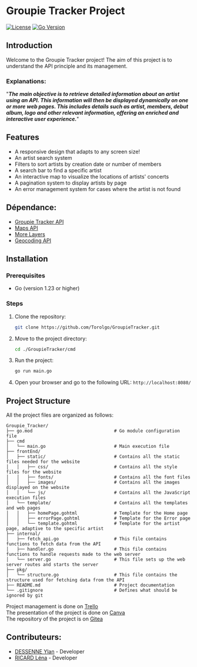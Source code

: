 # Groupie Tracker Project
[![License](https://img.shields.io/badge/license-MIT-blue.svg)](LICENSE)
[![Go Version](https://img.shields.io/badge/Go-%E2%89%A51.23-00ADD8?style=flat&logo=go&logoColor=white)](https://go.dev/)

## Introduction
Welcome to the Groupie Tracker project! The aim of this project is to understand the API principle and its management.

### Explanations:
"***The main objective is to retrieve detailed information about an artist using an API. This information will then be displayed dynamically on one or more web pages. This includes details such as artist, members, debut album, logo and other relevant information, offering an enriched and interactive user experience.***"

## Features
- A responsive design that adapts to any screen size!
- An artist search system 
- Filters to sort artists by creation date or number of members 
- A search bar to find a specific artist 
- An interactive map to visualize the locations of artists' concerts 
- A pagination system to display artists by page 
- An error management system for cases where the artist is not found

## Dépendance:
- [Groupie Tracker API](https://groupietrackers.herokuapp.com/api)
- [Maps API](https://leafletjs.com/examples/quick-start/)
- [More Layers](https://leaflet-extras.github.io/leaflet-providers/preview/)
- [Geocoding API](https://opencagedata.com/api)

## Installation

### Prerequisites
- Go (version 1.23 or higher)

### Steps
1. Clone the repository:
    ```sh
    git clone https://github.com/Torolgo/GroupieTracker.git
    ```
2. Move to the project directory:
    ```sh
    cd ./GroupieTracker/cmd
    ```
3. Run the project:
    ```sh
    go run main.go
    ```
4. Open your browser and go to the following URL: ``` http://localhost:8080/ ```

## Project Structure
All the project files are organized as follows:
```
Groupie_Tracker/
├── go.mod                               # Go module configuration file
├── cmd 
│   └── main.go                          # Main execution file
├── frontEnd/
│   ├── static/                          # Contains all the static files needed for the website  
│   │   ├── css/                         # Contains all the style files for the website 
│   │   ├── fonts/                       # Contains all the font files 
│   │   ├── images/                      # Contains all the images displayed on the website 
│   │   └── js/                          # Contains all the JavaScript execution files
│   └── template/                        # Contains all the templates and web pages
│   │   ├── homePage.gohtml              # Template for the Home page
│   │   ├── errorPage.gohtml             # Template for the Error page
│   │   └── template.gohtml              # Template for the artist page, adaptive to the specific artist
├── internal/
│   ├── fetch_api.go                     # This file contains functions to fetch data from the API
│   ├── handler.go                       # This file contains functions to handle requests made to the web server
│   └── server.go                        # This file sets up the web server routes and starts the server
├── pkg/
│   └── structure.go                     # This file contains the structure used for fetching data from the API
├── README.md                            # Project documentation
└── .gitignore                           # Defines what should be ignored by git
```
Project management is done on [Trello](https://trello.com/invite/b/6760358951bc5bc44434f53b/ATTI2461d50124896c73f2389845cbd5bb70DEED55E1/groupie-tracker)<br>
The presentation of the project is done on [Canva](https://www.canva.com/design/DAGfApwZwcw/ELXT3Qu_1UqWFDYgms1TIA/edit?utm_content=DAGfApwZwcw&utm_campaign=designshare&utm_medium=link2&utm_source=sharebutton)<br>
The repository of the project is on [Gitea](https://ytrack.learn.ynov.com/git/rlena/Groupie_Tracker.git) 

## Contributeurs:
* [DESSENNE Ylan](https://ytrack.learn.ynov.com/git/dylan) - Developer
* [RICARD Léna](https://ytrack.learn.ynov.com/git/rlena) - Developer

